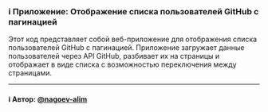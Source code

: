 ### ℹ️ Приложение: Отображение списка пользователей GitHub с пагинацией

Этот код представляет собой веб-приложение для отображения списка пользователей GitHub с пагинацией.
Приложение загружает данные пользователей через API GitHub, разбивает их на страницы и отображает
в виде списка с возможностью переключения между страницами.

-----
#### ℹ️ Автор: [@nagoev-alim](https://github.com/nagoev-alim)

